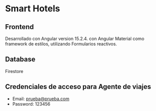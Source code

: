 # Smart Hotels

## Frontend
Desarrollado con Angular version 15.2.4. con Angular Material como framework de estilos, utilizando Formularios reactivos. 

## Database
Firestore

## Credenciales de acceso para Agente de viajes
- Email: prueba@prueba.com
- Password: 123456
